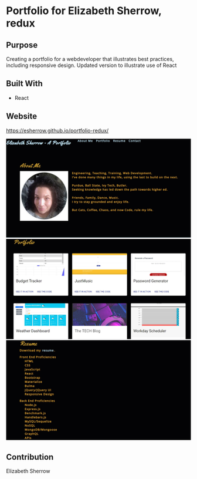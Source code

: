 # Portfolio for Elizabeth Sherrow, redux

## Purpose
Creating a portfolio for a webdeveloper that illustrates best practices, including responsive design.  Updated version to illustrate use of React

## Built With
*  React

## Website
https://esherrow.github.io/portfolio-redux/

![Image of About Me](https://github.com/esherrow/portfolio-redux/blob/master/AboutMe.JPG)
![Image of Portfolio](https://github.com/esherrow/portfolio-redux/blob/master/Portfolio.JPG)
![Image of Resume](https://github.com/esherrow/portfolio-redux/blob/master/Resume.JPG)


## Contribution
Elizabeth Sherrow
